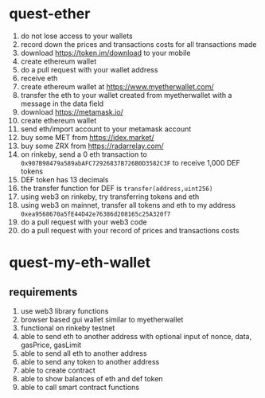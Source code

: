 # quest-ether

1. do not lose access to your wallets
1. record down the prices and transactions costs for all transactions made
1. download https://token.im/download to your mobile
1. create ethereum wallet
1. do a pull request with your wallet address
1. receive eth
1. create ethereum wallet at https://www.myetherwallet.com/
1. transfer the eth to your wallet created from myetherwallet with a message in the data field
1. download https://metamask.io/
1. create ethereum wallet
1. send eth/import account to your metamask account
1. buy some MET from https://idex.market/
1. buy some ZRX from https://radarrelay.com/
1. on rinkeby, send a 0 eth transaction to `0x907B98479a589abAFC72926837B726B0D3582C3F` to receive 1,000 DEF tokens
1. DEF token has 13 decimals
1. the transfer function for DEF is `transfer(address,uint256)`
1. using web3 on rinkeby, try transferring tokens and eth
1. using web3 on mainnet, transfer all tokens and eth to my address `0xea9568670a5fE44D42e76386d208165c25A320f7`
1. do a pull request with your web3 code
1. do a pull request with your record of prices and transactions costs

# quest-my-eth-wallet

## requirements

1. use web3 library functions
1. browser based gui wallet similar to myetherwallet
1. functional on rinkeby testnet
1. able to send eth to another address with optional input of nonce, data, gasPrice, gasLimit
1. able to send all eth to another address
1. able to send any token to another address
1. able to create contract
1. able to show balances of eth and def token
1. able to call smart contract functions
